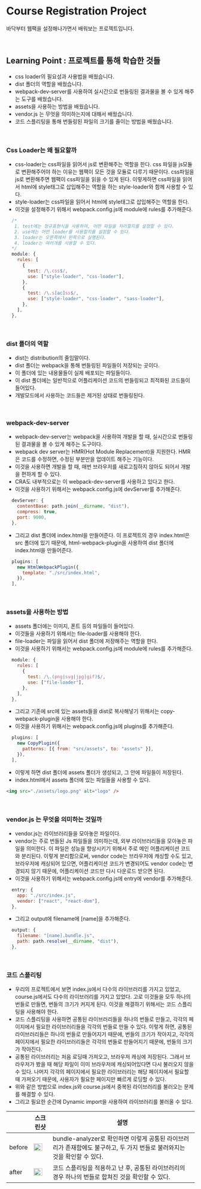 # Course Registration Project

바닥부터 웹팩을 설정해나가면서 배워보는 프로젝트입니다.

<br>

## Learning Point : 프로젝트를 통해 학습한 것들

- css loader의 필요성과 사용법을 배웠습니다.
- dist 폴더의 역할을 배웠습니다.
- webpack-dev-server를 사용하여 실시간으로 번들링된 결과물을 볼 수 있게 해주는 도구를 배웠습니다.
- assets을 사용하는 방법을 배웠습니다.
- vendor.js 는 무엇을 의미하는지에 대해서 배웠습니다.
- 코드 스플리팅을 통해 번들링된 파일의 크기를 줄이는 방법을 배웠습니다.

<br>

### Css Loader는 왜 필요할까

- css-loader는 css파일을 읽어서 js로 변환해주는 역할을 한다. css 파일을 js모듈로 변환해주어야 하는 이유는 웹팩이 모든 것을 모듈로 다루기 때문이다. css파일을 js로 변환해주면 웹팩이 css파일을 읽을 수 있게 된다. 이렇게하면 css파일을 읽어서 html에 style태그로 삽입해주는 역할을 하는 style-loader와 함께 사용할 수 있다.
- style-loader는 css파일을 읽어서 html에 style태그로 삽입해주는 역할을 한다.
- 이것을 설정해주기 위해서 webpack.config.js에 module에 rules를 추가해준다.

```js
  /*
   1. test에는 정규표현식을 사용하여, 어떤 파일을 처리할지를 설정할 수 있다.
   2. use에는 어떤 loader를 사용할지를 설정할 수 있다.
   3. loader는 오른쪽에서 왼쪽으로 실행된다.
   4. loader는 여러개를 사용할 수 있다.
  */
  module: {
    rules: [
      {
        test: /\.css$/,
        use: ["style-loader", "css-loader"],
      },
      {
        test: /\.s[ac]ss$/,
        use: ["style-loader", "css-loader", "sass-loader"],
      },
    ],
  },
```

<br>

### dist 폴더의 역할

- dist는 distribution의 줄임말이다.
- dist 폴더는 webpack을 통해 번들링된 파일들이 저장되는 곳이다.
- 이 폴더에 있는 내용물들이 실제 배포되는 파일들이다.
- 이 dist 폴더에는 일반적으로 어플리케이션 코드의 번들링되고 최적화된 코드들이 들어있다.
- 개발모드에서 사용하는 코드들은 제거된 상태로 번들링된다.

<br>

### webpack-dev-server

- webpack-dev-server는 webpack을 사용하여 개발을 할 때, 실시간으로 번들링된 결과물을 볼 수 있게 해주는 도구이다.
- webpack dev server는 HMR(Hot Module Replacement)을 지원한다. HMR은 코드를 수정하면, 수정된 부분만을 업데이트 해주는 기능이다.
- 이것을 사용하면 개발을 할 때, 매번 브라우저를 새로고침하지 않아도 되어서 개발을 편하게 할 수 있다.
- CRA도 내부적으로는 이 webpack-dev-server를 사용하고 있다고 한다.
- 이것을 사용하기 위해서는 webpack.config.js에 devServer를 추가해준다.

```js
  devServer: {
    contentBase: path.join(__dirname, "dist"),
    compress: true,
    port: 9000,
  },
```

- 그리고 dist 폴더에 index.html을 만들어준다. 이 프로젝트의 경우 index.html은 src 폴더에 있기 때문에, html-webpack-plugin을 사용하여 dist 폴더에 index.html을 만들어준다.

```js
  plugins: [
    new HtmlWebpackPlugin({
      template: "./src/index.html",
    }),
  ],
```

<br>

### assets을 사용하는 방법

- assets 폴더에는 이미지, 폰트 등의 파일들이 들어있다.
- 이것들을 사용하기 위해서는 file-loader를 사용해야 한다.
- file-loader는 파일을 읽어서 dist 폴더에 저장해주는 역할을 한다.
- 이것을 사용하기 위해서는 webpack.config.js에 module에 rules를 추가해준다.

```js
  module: {
    rules: [
      {
        test: /\.(png|svg|jpg|gif)$/,
        use: ["file-loader"],
      },
    ],
  },
```

- 그리고 기존에 src에 있는 assets들을 dist로 복사해넣기 위해서는 copy-webpack-plugin을 사용해야 한다.
- 이것을 사용하기 위해서는 webpack.config.js에 plugins를 추가해준다.

```js
  plugins: [
    new CopyPlugin({
      patterns: [{ from: "src/assets", to: "assets" }],
    }),
  ],
```

- 이렇게 하면 dist 폴더에 assets 폴더가 생성되고, 그 안에 파일들이 저장된다.
- index.html에서 assets 폴더에 있는 파일들을 사용할 수 있다.

```html
<img src="./assets/logo.png" alt="logo" />
```

<br>

### vendor.js 는 무엇을 의미하는 것일까

- vendor.js는 라이브러리들을 모아놓은 파일이다.
- vendor는 주로 번들된 Js 파일들을 의미하는데, 외부 라이브러리들을 모아놓은 파일을 의미한다. 이 파일은 성능을 향상시키기 위해서 주로 메인 어플리케이션 코드와 분리된다. 이렇게 분리함으로써, vendor code는 브라우저에 캐싱할 수도 있고, 브라우저에 캐싱되어 있으면, 어플리케이션 코드가 변경되어도 vendor code는 변경되지 않기 때문에, 어플리케이션 코드만 다시 다운로드 받으면 된다.
- 이것을 사용하기 위해서는 webpack.config.js에 entry에 vendor를 추가해준다.

```js
  entry: {
    app: "./src/index.js",
    vendor: ["react", "react-dom"],
  },
```

- 그리고 output에 filename에 [name]을 추가해준다.

```js
  output: {
    filename: "[name].bundle.js",
    path: path.resolve(__dirname, "dist"),
  },
```

<br>

### 코드 스플리팅

- 우리의 프로젝트에서 보면 index.js에서 다수의 라이브러리를 가지고 있었고, course.js에서도 다수의 라이브러리를 가지고 있었다. 고로 이것들을 모두 하나의 번들로 만들면, 번들의 크기가 커지게 된다. 이것을 해결하기 위해서는 코드 스플리팅을 사용해야 한다.
- 코드 스플리팅을 사용하면 공통된 라이브러리들을 하나의 번들로 만들고, 각각의 페이지에서 필요한 라이브러리들을 각각의 번들로 만들 수 있다. 이렇게 하면, 공통된 라이브러리들은 하나의 번들로 만들어지기 때문에, 번들의 크기가 작아지고, 각각의 페이지에서 필요한 라이브러리들은 각각의 번들로 만들어지기 때문에, 번들의 크기가 작아진다.
- 공통된 라이브러리는 처음 로딩때 가져오고, 브라우저 캐싱에 저장된다. 그래서 브라우저가 봤을 때 해당 파일이 이미 브라우저에 캐싱되어있다면 다시 불러오지 않을 수 있다. 나머지 각각의 페이지에서 필요한 라이브러리는 해당 페이지에서 필요할 때 가져오기 때문에, 사용자가 필요한 페이지만 빠르게 로딩할 수 있다.
- 위와 같은 방법으로 index.js와 course.js에서 중복된 라이브러리를 불러오는 문제를 해결할 수 있다.
- 그리고 필요한 순간에 Dynamic import을 사용하여 라이브러리를 불러올 수 있다.


||스크린샷|설명|
|-|-|-|
|before|<img src="https://user-images.githubusercontent.com/71473074/218247731-44ac0382-276a-4b15-88a3-d4bf15e616cf.png" width="80%" />|bundle-analyzer로 확인하면 이렇게 공통된 라이브러리가 존재함에도 불구하고, 두 가지 번들로 불러와지는 것을 확인할 수 있다. |
|after|<img src="https://user-images.githubusercontent.com/71473074/218247742-f90dc9ad-b750-44ab-a413-306e0425fad3.png" width="80%" />|코드 스플리팅을 적용하고 난 후, 공통된 라이브러리의 경우 하나의 번들로 합쳐진 것을 확인할 수 있다.| 





